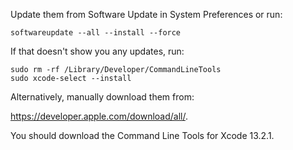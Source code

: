 Update them from Software Update in System Preferences or run:

```
softwareupdate --all --install --force
```

If that doesn't show you any updates, run:

```
sudo rm -rf /Library/Developer/CommandLineTools
sudo xcode-select --install
```

Alternatively, manually download them from:

https://developer.apple.com/download/all/.

You should download the Command Line Tools for Xcode 13.2.1.
